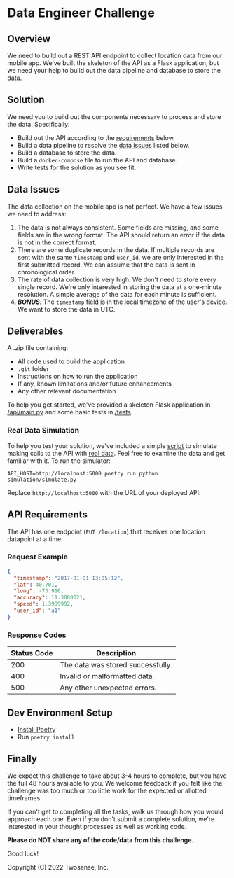 # Data Engineer Challenge

## Overview

We need to build out a REST API endpoint to collect location data from our mobile app.
We've built the skeleton of the API as a Flask application,
but we need your help to build out the data pipeline and database to store the data.

## Solution

We need you to build out the components necessary to process and store the data. Specifically:

* Build out the API according to the [requirements](#api-requirements) below.
* Build a data pipeline to resolve the [data issues](#data-issues) listed below.
* Build a database to store the data.
* Build a `docker-compose` file to run the API and database.
* Write tests for the solution as you see fit.

## Data Issues

The data collection on the mobile app is not perfect. We have a few issues we need to address:

1. The data is not always consistent. Some fields are missing, and some fields are in the wrong format.
   The API should return an error if the data is not in the correct format.
2. There are some duplicate records in the data. If multiple records are sent with the same `timestamp` and `user_id`,
   we are only interested in the first submitted record. We can assume that the data is sent in chronological order.
3. The rate of data collection is very high. We don't need to store every single record.
   We're only interested in storing the data at a one-minute resolution. A simple average of the data for each minute is
   sufficient.
4. _**BONUS**:_ The `timestamp` field is in the local timezone of the user's device. We want to store the data in UTC.

## Deliverables

A .zip file containing:

* All code used to build the application
* `.git` folder
* Instructions on how to run the application
* If any, known limitations and/or future enhancements
* Any other relevant documentation

To help you get started, we've provided a skeleton Flask application in [/api/main.py](/api/main.py) and some basic
tests in [/tests](/tests).

### Real Data Simulation

To help you test your solution, we've included a simple [script](simulation/simulate.py) to simulate making calls to the
API with [real data](simulation/data).
Feel free to examine the data and get familiar with it.
To run the simulator:

```shell
API_HOST=http://localhost:5000 poetry run python simulation/simulate.py
```

Replace `http://localhost:5000` with the URL of your deployed API.

## API Requirements

The API has one endpoint (`PUT /location`) that receives one location datapoint at a time.

### Request Example

```json
{
  "timestamp": "2017-01-01 13:05:12",
  "lat": 40.701,
  "long": -73.916,
  "accuracy": 11.3000021,
  "speed": 1.3999992,
  "user_id": "a1"
}
```

### Response Codes

| Status Code | Description                       |
|-------------|-----------------------------------|
| 200         | The data was stored successfully. |
| 400         | Invalid or malformatted data.     |
| 500         | Any other unexpected errors.      |

## Dev Environment Setup

* [Install Poetry](https://python-poetry.org/docs/#installation)
* Run `poetry install`

## Finally

We expect this challenge to take about 3-4 hours to complete, but you have the full 48 hours available to you. We
welcome feedback if you felt like the challenge was too much or too little work for the expected or allotted timeframes.

If you can't get to completing all the tasks, walk us through how you would approach each one.
Even if you don't submit a complete solution, we're interested in your thought processes as well as working code.

**Please do NOT share any of the code/data from this challenge.**

Good luck!

Copyright (C) 2022 Twosense, Inc.